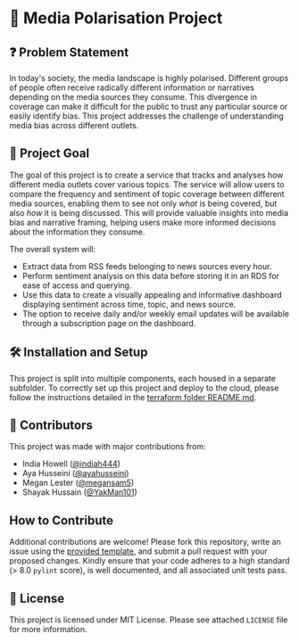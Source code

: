 # 📡 Media Polarisation Project

## ❓ Problem Statement

In today's society, the media landscape is highly polarised. Different groups of people often receive radically different information or narratives depending on the media sources they consume. This divergence in coverage can make it difficult for the public to trust any particular source or easily identify bias. This project addresses the challenge of understanding media bias across different outlets.

## 🎯 Project Goal

The goal of this project is to create a service that tracks and analyses how different media outlets cover various topics. The service will allow users to compare the frequency and sentiment of topic coverage between different media sources, enabling them to see not only _what_ is being covered, but also _how_ it is being discussed. This will provide valuable insights into media bias and narrative framing, helping users make more informed decisions about the information they consume.

The overall system will:

- Extract data from RSS feeds belonging to news sources every hour.
- Perform sentiment analysis on this data before storing it in an RDS for ease of access and querying.
- Use this data to create a visually appealing and informative dashboard displaying sentiment across time, topic, and news source.
- The option to receive daily and/or weekly email updates will be available through a subscription page on the dashboard.

## 🛠️ Installation and Setup

This project is split into multiple components, each housed in a separate subfolder. To correctly set up this project and deploy to the cloud, please follow the instructions detailed in the [terraform folder README.md](./terraform/README.md).

## 👥 Contributors

This project was made with major contributions from:

- India Howell ([@indiah444](https://github.com/indiah444))
- Aya Husseini ([@ayahusseini](https://github.com/ayahusseini))
- Megan Lester ([@megansam5](https://github.com/megansam5))
- Shayak Hussain ([@YakMan101](https://github.com/YakMan101))

## How to Contribute 
Additional contributions are welcome! Please fork this repository, write an issue using the [provided template](.github/ISSUE_TEMPLATE/user-story-issue-template.md), and submit a pull request with your proposed changes. Kindly ensure that your code adheres to a high standard (> 8.0 `pylint` score), is well documented, and all associated unit tests pass.

## 📜 License

This project is licensed under MIT License. Please see attached `LICENSE` file for more information.